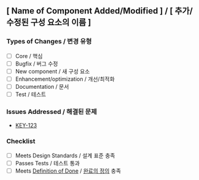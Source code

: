 ## [ Name of Component Added/Modified ] / [ 추가/수정된 구성 요소의 이름 ]
<!--- Describe your changes in detail here / 여기에서 변경 사항을 자세히 설명하세요 -->

### Types of Changes / 변경 유형
<!--- What types of changes does your code introduce? / 귀하의 코드는 어떤 유형의 변경을 도입합니까? -->
- [ ] Core / 핵심
- [ ] Bugfix / 버그 수정
- [ ] New component / 새 구성 요소
- [ ] Enhancement/optimization / 개선/최적화
- [ ] Documentation / 문서
- [ ] Test / 테스트

### Issues Addressed / 해결된 문제
* [KEY-123](https://htw-cloud.atlassian.net/browse/KEY-123)

### Checklist
<!--- Used to represent the acceptance criteria of the Jira ticket / 
Jira 티켓의 허용 기준을 나타내는 데 사용됩니다. -->
- [ ] Meets Design Standards / 설계 표준 충족
- [ ] Passes Tests / 테스트 통과
- [ ] Meets [Definition of Done](https://htw-cloud.atlassian.net/wiki/spaces/DEV/pages/3604642/Definition+of+Done) / [완료의 정의](https://htw-cloud.atlassian.net/wiki/spaces/DEV/pages/3604642/Definition+of+Done) 충족
